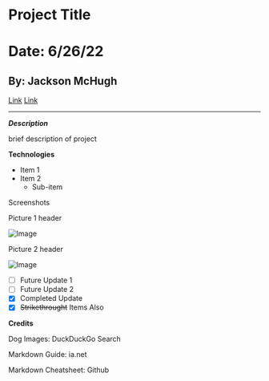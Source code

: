 # Project Title

# Date: 6/26/22

## By: Jackson McHugh

[Link](https:www.linkedin.com/in/jackson-mchugh-a12668239)
[Link](https://github.com/Jacksonmchugh)

---

**_Description_**

brief description of project

**Technologies**

- Item 1
- Item 2
  - Sub-item

Screenshots

Picture 1 header

![Image](https://external-content.duckduckgo.com/iu/?u=https%3A%2F%2Ftse1.mm.bing.net%2Fth%3Fid%3DOIP.3Va5C4Sf6-53KgF12Ky1CgHaFj%26pid%3DApi&f=1)

Picture 2 header

![Image](https://external-content.duckduckgo.com/iu/?u=https%3A%2F%2Ftse4.mm.bing.net%2Fth%3Fid%3DOIP.eym0PVZJzgAy-L9zgZpqDgHaE8%26pid%3DApi&f=1)

- [ ] Future Update 1
- [ ] Future Update 2
- [x] Completed Update
- [x] ~~Strikethrought~~ Items Also

**Credits**

Dog Images: DuckDuckGo Search

Markdown Guide: ia.net

Markdown Cheatsheet: Github

